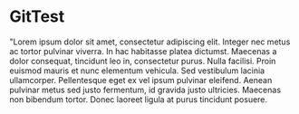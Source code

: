 # GitTest
"Lorem ipsum dolor sit amet, consectetur adipiscing elit. 
Integer nec metus ac tortor pulvinar viverra. 
In hac habitasse platea dictumst. Maecenas a dolor consequat, 
tincidunt leo in, consectetur purus. Nulla facilisi. 
Proin euismod mauris et nunc elementum vehicula. 
Sed vestibulum lacinia ullamcorper. Pellentesque eget ex 
vel ipsum pulvinar eleifend. Aenean pulvinar metus sed justo
fermentum, id gravida justo ultricies. Maecenas non bibendum
tortor. Donec laoreet ligula at purus tincidunt posuere. 